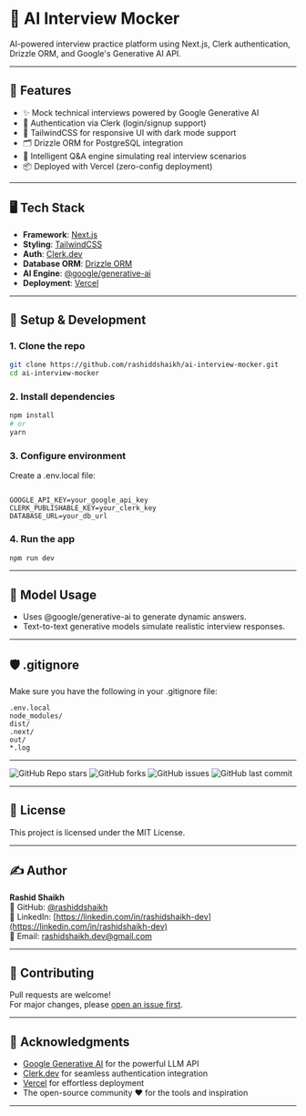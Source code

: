 # 🧠 AI Interview Mocker

AI-powered interview practice platform using Next.js, Clerk authentication, Drizzle ORM, and Google's Generative AI API.

---

## 🚀 Features

- ✨ Mock technical interviews powered by Google Generative AI
- 🔐 Authentication via Clerk (login/signup support)
- 🎨 TailwindCSS for responsive UI with dark mode support
- 🗂️ Drizzle ORM for PostgreSQL integration
- 🧠 Intelligent Q&A engine simulating real interview scenarios
- 📦 Deployed with Vercel (zero-config deployment)

---

## 🖥️ Tech Stack

- **Framework**: [Next.js](https://nextjs.org/)
- **Styling**: [TailwindCSS](https://tailwindcss.com/)
- **Auth**: [Clerk.dev](https://clerk.dev/)
- **Database ORM**: [Drizzle ORM](https://orm.drizzle.team/)
- **AI Engine**: [@google/generative-ai](https://www.npmjs.com/package/@google/generative-ai)
- **Deployment**: [Vercel](https://vercel.com/)

---
## 🧪 Setup & Development
### 1. Clone the repo
```bash
git clone https://github.com/rashiddshaikh/ai-interview-mocker.git
cd ai-interview-mocker
```
### 2. Install dependencies
```bash
npm install
# or
yarn
```
### 3. Configure environment
Create a .env.local file:

```env

GOOGLE_API_KEY=your_google_api_key
CLERK_PUBLISHABLE_KEY=your_clerk_key
DATABASE_URL=your_db_url
```
### 4.  Run the app
```bash
npm run dev
```

---
## 🧠 Model Usage
- Uses @google/generative-ai to generate dynamic answers.
- Text-to-text generative models simulate realistic interview responses.
---

## 🛡️ .gitignore
Make sure you have the following in your .gitignore file:
```gitignore
.env.local
node_modules/
dist/
.next/
out/
*.log
```

---
![GitHub Repo stars](https://img.shields.io/github/stars/rashiddshaikh/ai-interview-mocker)
![GitHub forks](https://img.shields.io/github/forks/rashiddshaikh/ai-interview-mocker)
![GitHub issues](https://img.shields.io/github/issues/rashiddshaikh/ai-interview-mocker)
![GitHub last commit](https://img.shields.io/github/last-commit/rashiddshaikh/ai-interview-mocker)

---
## 📄 License  
This project is licensed under the MIT License.

---

## ✍️ Author  
**Rashid Shaikh**  
🔗 GitHub: [@rashiddshaikh](https://github.com/rashiddshaikh)  
🔗 LinkedIn: [https://linkedin.com/in/rashidshaikh-dev](https://linkedin.com/in/rashidshaikh-dev)  
📧 Email: [rashidshaikh.dev@gmail.com](mailto:rashidshaikh.dev@gmail.com)

---
## 🌟 Contributing  
Pull requests are welcome!  
For major changes, please [open an issue first](https://github.com/rashiddshaikh/online-shoe-store/issues).

---
## 🙏 Acknowledgments

- [Google Generative AI](https://ai.google.dev/) for the powerful LLM API  
- [Clerk.dev](https://clerk.dev/) for seamless authentication integration  
- [Vercel](https://vercel.com/) for effortless deployment  
- The open-source community ❤️ for the tools and inspiration  

---
